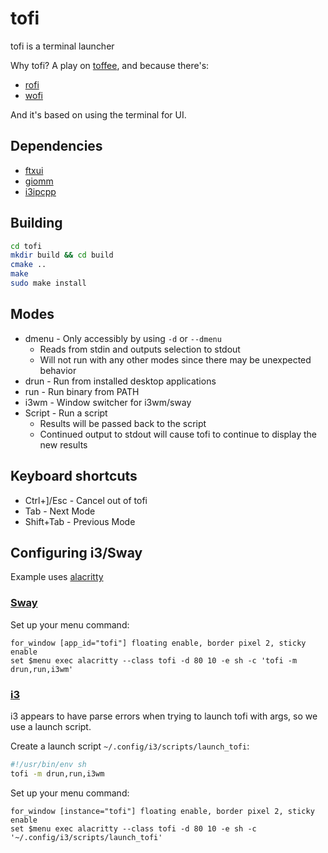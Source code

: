# tofi

tofi is a terminal launcher

Why tofi? A play on [toffee](https://en.wikipedia.org/wiki/Toffee), and because there's:

- [rofi](https://github.com/davatorium/rofi)
- [wofi](https://hg.sr.ht/~scoopta/wofi)

And it's based on using the terminal for UI.

## Dependencies

- [ftxui](https://github.com/ArthurSonzogni/FTXUI)
- [giomm](https://developer.gnome.org/glibmm/stable/)
- [i3ipcpp](https://github.com/drmgc/i3ipcpp)

## Building

```sh
cd tofi
mkdir build && cd build
cmake ..
make
sudo make install
```

## Modes

- dmenu - Only accessibly by using `-d` or `--dmenu`
  - Reads from stdin and outputs selection to stdout
  - Will not run with any other modes since there may be unexpected behavior
- drun - Run from installed desktop applications
- run - Run binary from PATH
- i3wm - Window switcher for i3wm/sway
- Script - Run a script
  - Results will be passed back to the script
  - Continued output to stdout will cause tofi to continue to display the new results

## Keyboard shortcuts

- Ctrl+]/Esc - Cancel out of tofi
- Tab - Next Mode
- Shift+Tab - Previous Mode

## Configuring i3/Sway

Example uses [alacritty](https://github.com/alacritty/alacritty)

### [Sway](https://github.com/swaywm/sway)

Set up your menu command:

```shell
for_window [app_id="tofi"] floating enable, border pixel 2, sticky enable
set $menu exec alacritty --class tofi -d 80 10 -e sh -c 'tofi -m drun,run,i3wm'
```

### [i3](https://i3wm.org/)

i3 appears to have parse errors when trying to launch tofi with args, so we use a launch script.

Create a launch script `~/.config/i3/scripts/launch_tofi`:
```sh
#!/usr/bin/env sh
tofi -m drun,run,i3wm
```

Set up your menu command:

```shell
for_window [instance="tofi"] floating enable, border pixel 2, sticky enable
set $menu exec alacritty --class tofi -d 80 10 -e sh -c '~/.config/i3/scripts/launch_tofi'
```

